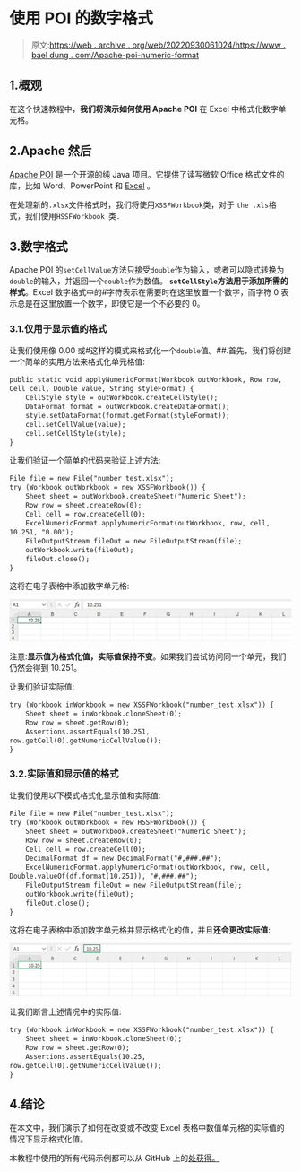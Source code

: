 # 使用 POI 的数字格式

> 原文:[https://web . archive . org/web/20220930061024/https://www . bael dung . com/Apache-poi-numeric-format](https://web.archive.org/web/20220930061024/https://www.baeldung.com/apache-poi-numeric-format)

## 1.概观

在这个快速教程中，**我们将演示如何使用 Apache POI** 在 Excel 中格式化数字单元格。

## 2.Apache 然后

[Apache POI](https://web.archive.org/web/20220625174656/https://poi.apache.org/) 是一个开源的纯 Java 项目。它提供了读写微软 Office 格式文件的库，比如 Word、PowerPoint 和 [Excel](/web/20220625174656/https://www.baeldung.com/java-microsoft-excel "Microsoft Excel") 。

在处理新的`.xlsx`文件格式时，我们将使用`XSSFWorkbook`类，对于 `the .xls`格式，我们使用`HSSFWorkbook `类`.`

## 3.数字格式

Apache POI 的`setCellValue`方法只接受`double`作为输入，或者可以隐式转换为`double`的输入，并返回一个`double`作为数值。 **`setCellStyle`方法用于添加所需的样式**。Excel 数字格式中的#字符表示在需要时在这里放置一个数字，而字符 0 表示总是在这里放置一个数字，即使它是一个不必要的 0。

### 3.1.仅用于显示值的格式

让我们使用像 0.00 或#这样的模式来格式化一个`double`值。##.首先，我们将创建一个简单的实用方法来格式化单元格值:

```
public static void applyNumericFormat(Workbook outWorkbook, Row row, Cell cell, Double value, String styleFormat) {
    CellStyle style = outWorkbook.createCellStyle();
    DataFormat format = outWorkbook.createDataFormat();
    style.setDataFormat(format.getFormat(styleFormat));
    cell.setCellValue(value);
    cell.setCellStyle(style);
}
```

让我们验证一个简单的代码来验证上述方法:

```
File file = new File("number_test.xlsx");
try (Workbook outWorkbook = new XSSFWorkbook()) {
    Sheet sheet = outWorkbook.createSheet("Numeric Sheet");
    Row row = sheet.createRow(0);
    Cell cell = row.createCell(0);
    ExcelNumericFormat.applyNumericFormat(outWorkbook, row, cell, 10.251, "0.00");
    FileOutputStream fileOut = new FileOutputStream(file);
    outWorkbook.write(fileOut);
    fileOut.close();
}
```

这将在电子表格中添加数字单元格:

[![](img/3e2dad7e5f51474d2e6dd0dedf47b622.png)](/web/20220625174656/https://www.baeldung.com/wp-content/uploads/2021/12/RoundedValue.png)

注意:**显示值为格式化值，实际值保持不变**。如果我们尝试访问同一个单元，我们仍然会得到 10.251。

让我们验证实际值:

```
try (Workbook inWorkbook = new XSSFWorkbook("number_test.xlsx")) {
    Sheet sheet = inWorkbook.cloneSheet(0);
    Row row = sheet.getRow(0);
    Assertions.assertEquals(10.251, row.getCell(0).getNumericCellValue());
}
```

### 3.2.实际值和显示值的格式

让我们使用以下模式格式化显示值和实际值:

```
File file = new File("number_test.xlsx");
try (Workbook outWorkbook = new HSSFWorkbook()) {
    Sheet sheet = outWorkbook.createSheet("Numeric Sheet");
    Row row = sheet.createRow(0);
    Cell cell = row.createCell(0);
    DecimalFormat df = new DecimalFormat("#,###.##");
    ExcelNumericFormat.applyNumericFormat(outWorkbook, row, cell, Double.valueOf(df.format(10.251)), "#,###.##");
    FileOutputStream fileOut = new FileOutputStream(file);
    outWorkbook.write(fileOut);
    fileOut.close();
}
```

这将在电子表格中添加数字单元格并显示格式化的值，并且**还会更改实际值**:

[![](img/1308e8ca013acfabd303d6e10e6fd9e8.png)](/web/20220625174656/https://www.baeldung.com/wp-content/uploads/2021/12/excel-numeric.png)

让我们断言上述情况中的实际值:

```
try (Workbook inWorkbook = new XSSFWorkbook("number_test.xlsx")) {
    Sheet sheet = inWorkbook.cloneSheet(0);
    Row row = sheet.getRow(0);
    Assertions.assertEquals(10.25, row.getCell(0).getNumericCellValue());
}
```

## 4.结论

在本文中，我们演示了如何在改变或不改变 Excel 表格中数值单元格的实际值的情况下显示格式化值。

本教程中使用的所有代码示例都可以从 GitHub 上的[处获得。](https://web.archive.org/web/20220625174656/https://github.com/eugenp/tutorials/tree/master/apache-poi-2)
